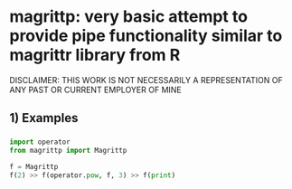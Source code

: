 # magrittp: very basic attempt to provide pipe functionality similar to magrittr library from R

DISCLAIMER: THIS WORK IS NOT NECESSARILY A REPRESENTATION OF ANY PAST OR CURRENT EMPLOYER OF MINE

## 1) Examples

###
```python
import operator
from magrittp import Magrittp

f = Magrittp
f(2) >> f(operator.pow, f, 3) >> f(print)
```
